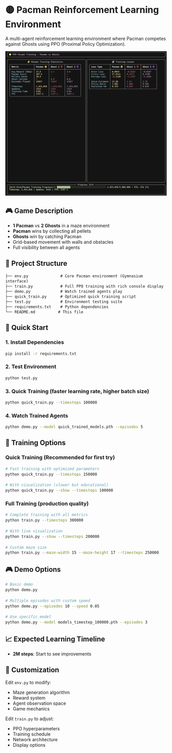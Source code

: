 # 🟡 Pacman Reinforcement Learning Environment

A multi-agent reinforcement learning environment where Pacman competes against Ghosts using PPO (Proximal Policy Optimization).

![Console Screenshot](images/console.png)

## 🎮 Game Description

- **1 Pacman** vs **2 Ghosts** in a maze environment
- **Pacman** wins by collecting all pellets
- **Ghosts** win by catching Pacman
- Grid-based movement with walls and obstacles
- Full visibility between all agents

## 📁 Project Structure

```
├── env.py              # Core Pacman environment (Gymnasium interface)
├── train.py            # Full PPO training with rich console display
├── demo.py             # Watch trained agents play
├── quick_train.py      # Optimized quick training script
├── test.py             # Environment testing suite
├── requirements.txt    # Python dependencies
└── README.md          # This file
```

## 🚀 Quick Start

### 1. Install Dependencies
```bash
pip install -r requirements.txt
```

### 2. Test Environment
```bash
python test.py
```

### 3. Quick Training (faster learning rate, higher batch size)
```bash
python quick_train.py --timesteps 100000
```

### 4. Watch Trained Agents
```bash
python demo.py --model quick_trained_models.pth --episodes 5
```

## 🎯 Training Options

### Quick Training (Recommended for first try)
```bash
# Fast training with optimized parameters
python quick_train.py --timesteps 150000

# With visualization (slower but educational)
python quick_train.py --show --timesteps 100000
```

### Full Training (production quality)
```bash
# Complete training with all metrics
python train.py --timesteps 300000

# With live visualization
python train.py --show --timesteps 200000

# Custom maze size
python train.py --maze-width 15 --maze-height 17 --timesteps 250000
```

## 🎮 Demo Options

```bash
# Basic demo
python demo.py

# Multiple episodes with custom speed
python demo.py --episodes 10 --speed 0.05

# Use specific model
python demo.py --model models_timestep_100000.pth --episodes 3
```

## 📈 Expected Learning Timeline

- **2M steps**: Start to see improvements

## 🔧 Customization

Edit `env.py` to modify:
- Maze generation algorithm
- Reward system
- Agent observation space
- Game mechanics

Edit `train.py` to adjust:
- PPO hyperparameters
- Training schedule
- Network architecture
- Display options